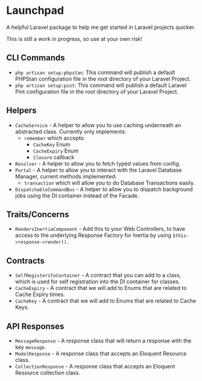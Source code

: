 # Launchpad

A helpful Laravel package to help me get started in Laravel projects quicker.

This is still a work in progress, so use at your own risk!

## CLI Commands

- `php artisan setup:phpstan`: This command will publish a default PHPStan configuration file in the root directory of your Laravel Project.
- `php artisan setup:pint`: This command will publish a default Laravel Pint configuration file in the root directory of your Laravel Project.

## Helpers

- `CacheService` - A helper to allow you to use caching underneath an abstracted class. Currently only implements:
  - `remember` which accepts:
    - `CacheKey` Enum
    - `CacheExpiry` Enum
    - `Closure` callback
- `Resolver` - A helper to allow you to fetch typed values from config.
- `Portal` - A helper to allow you to interact with the Laravel Database Manager, current methods implemented:
  - `transaction` which will allow you to do Database Transactions easily.
- `DispatchableCommandBus` - A helper to allow you to dispatch background jobs using the DI container instead of the Facade.

## Traits/Concerns

- `RendersInertiaComponent` - Add this to your Web Controllers, to have access to the underlying Response Factory for Inertia by using `$this->response->render()`.

## Contracts

- `SelfRegistersToContainer` - A contract that you can add to a class, which is used for self registration into the DI container for classes.
- `CacheExpiry` - A contract that we will add to Enums that are related to Cache Expiry times.
- `CacheKey` - A contract that we will add to Enums that are related to Cache Keys.

## API Responses

- `MessageResponse` - A response class that will return a response with the key `message`.
- `ModelResponse` - A response class that accepts an Eloquent Resource class.
- `CollectionResponse` - A response class that accepts an Eloquent Resource collection class.
